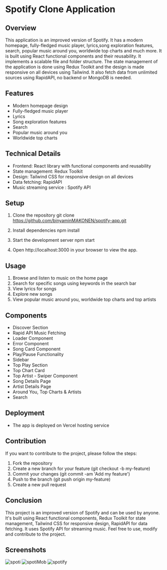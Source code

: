 # Spotify Clone Application

## Overview
This application is an improved version of Spotify. It has a modern homepage, fully-fledged music player, lyrics,song exploration features, search, popular music around you, worldwide top charts and much more. It is built using React functional components and their reusability. It implements a scalable file and folder structure. The state management of the application is done using Redux Toolkit and the design is made responsive on all devices using Tailwind. It also fetch data from unlimited sources using RapidAPI, no backend or MongoDB is needed.

## Features
- Modern homepage design
- Fully-fledged music player
- Lyrics
- Song exploration features
- Search
- Popular music around you
- Worldwide top charts

## Technical Details
- Frontend: React library with functional components and reusability
- State management: Redux Toolkit
- Design: Tailwind CSS for responsive design on all devices
- Data fetching: RapidAPI
- Music streaming service : Spotify API

## Setup
1. Clone the repository
git clone https://github.com/binyaminMAKONEN/spotify-app.git


2. Install dependencies
npm install


3. Start the development server
npm start


4. Open http://localhost:3000 in your browser to view the app.

## Usage
1. Browse and listen to music on the home page
2. Search for specific songs using keywords in the search bar
3. View lyrics for songs
4. Explore new songs
5. View popular music around you, worldwide top charts and top artists

## Components
- Discover Section
- Rapid API Music Fetching
- Loader Component
- Error Component
- Song Card Component
- Play/Pause Functionality
- Sidebar
- Top Play Section
- Top Chart Card 
- Top Artist - Swiper Component
- Song Details Page
- Artist Details Page
- Around You, Top Charts & Artists
- Search

## Deployment
- The app is deployed on Vercel hosting service 

## Contribution
If you want to contribute to the project, please follow the steps:
1. Fork the repository
2. Create a new branch for your feature (git checkout -b my-feature)
3. Commit your changes (git commit -am 'Add my feature')
4. Push to the branch (git push origin my-feature)
5. Create a new pull request


## Conclusion
This project is an improved version of Spotify and can be used by anyone. It's built using React functional components, Redux Toolkit for state management, Tailwind CSS for responsive design, RapidAPI for data fetching. It uses Spotify API for streaming music.  Feel free to use, modify and contribute to the project.

## Screenshots
![spoti](https://user-images.githubusercontent.com/101037019/212550031-f872eba2-a630-4a01-82b2-20e569e5796e.png)
![spotiMob](https://user-images.githubusercontent.com/101037019/212550044-af6efde2-771e-4654-867f-98fd3997875c.png)
![spotify](https://user-images.githubusercontent.com/101037019/212550048-8dcf0514-2ffb-4acd-bcf2-b59149b093c2.png)

